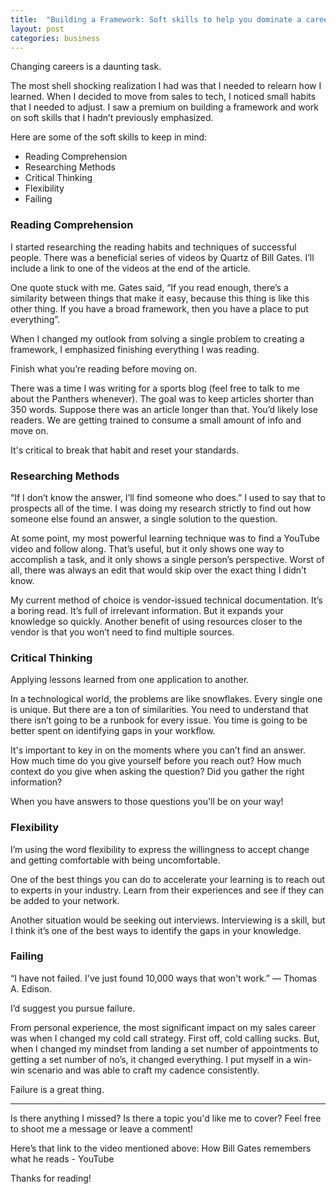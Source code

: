 ```yaml
---
title:  "Building a Framework: Soft skills to help you dominate a career change"
layout: post
categories: business
---
```

Changing careers is a daunting task.

The most shell shocking realization I had was that I needed to relearn how I learned. When I decided to move from sales to tech, I noticed small habits that I needed to adjust. I saw a premium on building a framework and work on soft skills that I hadn’t previously emphasized.

Here are some of the soft skills to keep in mind:

* Reading Comprehension
* Researching Methods
* Critical Thinking
* Flexibility
* Failing

### Reading Comprehension

I started researching the reading habits and techniques of successful people. There was a beneficial series of videos by Quartz of Bill Gates. I’ll include a link to one of the videos at the end of the article.

One quote stuck with me. Gates said, “If you read enough, there’s a similarity between things that make it easy, because this thing is like this other thing. If you have a broad framework, then you have a place to put everything”.

When I changed my outlook from solving a single problem to creating a framework, I emphasized finishing everything I was reading.

Finish what you’re reading before moving on.

There was a time I was writing for a sports blog (feel free to talk to me about the Panthers whenever). The goal was to keep articles shorter than 350 words. Suppose there was an article longer than that. You’d likely lose readers. We are getting trained to consume a small amount of info and move on.

It's critical to break that habit and reset your standards.

### Researching Methods

“If I don’t know the answer, I’ll find someone who does.” I used to say that to prospects all of the time. I was doing my research strictly to find out how someone else found an answer, a single solution to the question. 

At some point, my most powerful learning technique was to find a YouTube video and follow along. That’s useful, but it only shows one way to accomplish a task, and it only shows a single person’s perspective. Worst of all, there was always an edit that would skip over the exact thing I didn’t know.

My current method of choice is vendor-issued technical documentation. It’s a boring read. It’s full of irrelevant information. But it expands your knowledge so quickly. Another benefit of using resources closer to the vendor is that you won’t need to find multiple sources.

### Critical Thinking

Applying lessons learned from one application to another.

In a technological world, the problems are like snowflakes. Every single one is unique. But there are a ton of similarities.  You need to understand that there isn’t going to be a runbook for every issue. You time is going to be better spent on identifying gaps in your workflow.

It's important to key in on the moments where you can’t find an answer. How much time do you give yourself before you reach out? How much context do you give when asking the question? Did you gather the right information? 

When you have answers to those questions you'll be on your way!

### Flexibility

I’m using the word flexibility to express the willingness to accept change and getting comfortable with being uncomfortable.

One of the best things you can do to accelerate your learning is to reach out to experts in your industry. Learn from their experiences and see if they can be added to your network.

Another situation would be seeking out interviews. Interviewing is a skill, but I think it’s one of the best ways to identify the gaps in your knowledge.

### Failing

“I have not failed. I've just found 10,000 ways that won't work.” ― Thomas A. Edison.

I’d suggest you pursue failure.

From personal experience, the most significant impact on my sales career was when I changed my cold call strategy. First off, cold calling sucks. But, when I changed my mindset from landing a set number of appointments to getting a set number of no’s, it changed everything. I put myself in a win-win scenario and was able to craft my cadence consistently.

Failure is a great thing.

---
Is there anything I missed? Is there a topic you'd like me to cover? Feel free to shoot me a message or leave a comment!

Here’s that link to the video mentioned above: How Bill Gates remembers what he reads - YouTube

Thanks for reading!
